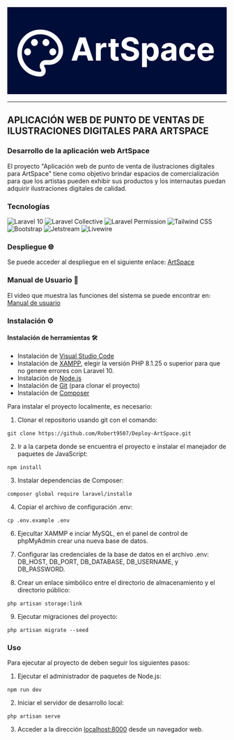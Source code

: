 <div align="center" width="100%">
  <img style="height: 200px" src="artSpace.PNG" />
</div>

---
## **APLICACIÓN WEB DE PUNTO DE VENTAS DE ILUSTRACIONES DIGITALES PARA ARTSPACE**

### Desarrollo de la aplicación web ArtSpace
El proyecto "Aplicación web de punto de venta de ilustraciones digitales para ArtSpace" tiene como objetivo brindar espacios de comercialización para que los artistas pueden exhibir sus productos y los internautas puedan adquirir ilustraciones digitales de calidad.

### Tecnologías 
![Laravel 10](https://img.shields.io/badge/Laravel%2010-asd?style=for-the-badge&logo=laravel&logoColor=000000&logoWidth=20&color=FF2D20&link=https://laravel.com/) ![Laravel Collective](https://img.shields.io/badge/Laravel_Collective-asd?style=for-the-badge&logo=laravel&logoColor=FF2D20&logoWidth=20&color=9B9B9B&link=https://laravelcollective.com/) ![Laravel Permission](https://img.shields.io/badge/Laravel_Permission-asd?style=for-the-badge&logo=laravel&logoColor=FF2D20&logoWidth=20&color=EFD81D&link=https://spatie.be/docs/laravel-permission/) ![Tailwind CSS](https://img.shields.io/badge/tailwindcss-%2338B2AC.svg?style=for-the-badge&logo=tailwind-css&logoColor=white) ![Bootstrap](https://img.shields.io/badge/bootstrap-%238511FA.svg?style=for-the-badge&logo=bootstrap&logoColor=white) ![Jetstream](https://img.shields.io/badge/Jetstream-asd?style=for-the-badge&logo=laravel&logoColor=FF2D20&logoWidth=20&color=0070F3&link=https://laravel.com/) ![Livewire](https://img.shields.io/badge/Livewire-4E56A6?logo=livewire&logoColor=fff&style=for-the-badge)

### Despliegue :globe_with_meridians:

Se puede acceder al despliegue en el siguiente enlace: [ArtSpace](https://king-prawn-app-qnt6y.ondigitalocean.app/)

### Manual de Usuario :notebook:

El video que muestra las funciones del sistema se puede encontrar en: [Manual de usuario](https://youtu.be/EUrQTQ31)

### Instalación :gear:

#### Instalación de herramientas :hammer_and_wrench:

- Instalación de [Visual Studio Code](https://code.visualstudio.com/) 
- Instalación de [XAMPP](https://www.apachefriends.org/index.html), elegir la versión PHP 8.1.25 o superior para que no genere errores con Laravel 10. 
- Instalación de [Node.js](https://nodejs.org/)
- Instalación de [Git](https://git-scm.com/) (para clonar el proyecto)
- Instalación de [Composer](https://getcomposer.org/download/) 

Para instalar el proyecto localmente, es necesario:

1. Clonar el repositorio usando git con el comando:
```
git clone https://github.com/Robert9507/Deploy-ArtSpace.git
```

2. Ir a la carpeta donde se encuentra el proyecto e instalar el manejador de paquetes de JavaScript:
```
npm install
```

3. Instalar dependencias de Composer: 
```
composer global require laravel/installe
```

4. Copiar el archivo de configuración .env:
```
cp .env.example .env
```

6. Ejecultar XAMMP e inciar MySQL, en el panel de control de phpMyAdmin crear una nueva base de datos. 

7. Configurar las credenciales de la base de datos en el archivo .env: 
 DB_HOST, DB_PORT, DB_DATABASE, DB_USERNAME, y DB_PASSWORD.

8. Crear un enlace simbólico entre el directorio de almacenamiento y el directorio público:
```
php artisan storage:link
```

9. Ejecutar migraciones del proyecto:
```
php artisan migrate --seed
```

### Uso 

Para ejecutar al proyecto de deben seguir los siguientes pasos:

1. Ejecutar el administrador de paquetes de Node.js:
```
npm run dev
```

2. Iniciar el servidor de desarrollo local:
```
php artisan serve
```

3. Acceder a la dirección [localhost:8000](http://127.0.0.1:8000/) desde un navegador web.

